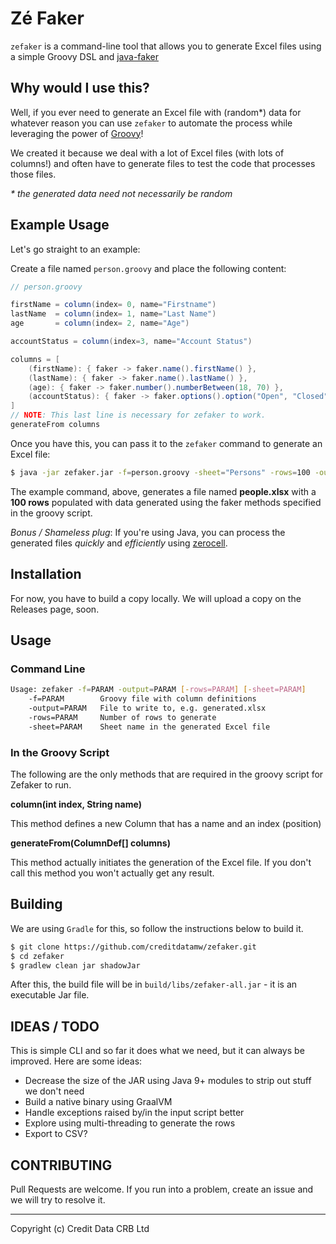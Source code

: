 Zé Faker
========

`zefaker` is a command-line tool that allows you to generate Excel files 
using a simple Groovy DSL and [java-faker](https://github.com/DiUS/java-faker)

## Why would I use this?

Well, if you ever need to generate an Excel file with (random*) data for whatever
reason you can use `zefaker` to automate the process while leveraging the power of
[Groovy](https://www.groovy-lang.org)!

We created it because we deal with a lot of Excel files (with lots of columns!) 
and often have to generate files to test the code that processes those files.

_* the generated data need not necessarily be random_

## Example Usage

Let's go straight to an example:

Create a file named `person.groovy` and place the following content:

```groovy
// person.groovy

firstName = column(index= 0, name="Firstname")
lastName  = column(index= 1, name="Last Name")
age       = column(index= 2, name="Age")

accountStatus = column(index=3, name="Account Status")

columns = [
    (firstName): { faker -> faker.name().firstName() },
    (lastName): { faker -> faker.name().lastName() },
    (age): { faker -> faker.number().numberBetween(18, 70) },
    (accountStatus): { faker -> faker.options().option("Open", "Closed") }
]
// NOTE: This last line is necessary for zefaker to work.
generateFrom columns
```

Once you have this, you can pass it to the `zefaker` command to generate an Excel file:

```sh
$ java -jar zefaker.jar -f=person.groovy -sheet="Persons" -rows=100 -output=people.xlsx
```

The example command, above, generates a file named **people.xlsx** with a **100 rows** populated
with data generated using the faker methods specified in the groovy script.

_Bonus / Shameless plug_: If you're using Java, you can process the generated files _quickly_ and 
_efficiently_ using [zerocell](https://github.com/creditdatamw/zerocell).

## Installation

For now, you have to build a copy locally.
We will upload a copy on the Releases page, soon.

## Usage

### Command Line

```sh
Usage: zefaker -f=PARAM -output=PARAM [-rows=PARAM] [-sheet=PARAM]
    -f=PARAM        Groovy file with column definitions
    -output=PARAM   File to write to, e.g. generated.xlsx
    -rows=PARAM     Number of rows to generate
    -sheet=PARAM    Sheet name in the generated Excel file
```

### In the Groovy Script

The following are the only methods that are required in the groovy script for 
Zefaker to run. 

**column(int index, String name)**

This method defines a new Column that has a name and an index (position)

**generateFrom(ColumnDef[] columns)**

This method actually initiates the generation of the Excel file. If you don't
call this method you won't actually get any result. 

## Building

We are using `Gradle` for this, so follow the instructions below to build it.

```sh
$ git clone https://github.com/creditdatamw/zefaker.git
$ cd zefaker
$ gradlew clean jar shadowJar
```

After this, the build file will be in `build/libs/zefaker-all.jar` - it is an executable Jar file.

## IDEAS / TODO

This is simple CLI and so far it does what we need, but it can always be improved.
Here are some ideas:

- Decrease the size of the JAR using Java 9+ modules to strip out stuff we don't need
- Build a native binary using GraalVM
- Handle exceptions raised by/in the input script better
- Explore using multi-threading to generate the rows
- Export to CSV?

## CONTRIBUTING

Pull Requests are welcome. If you run into a problem, create an issue and we will try to resolve it.

---

Copyright (c) Credit Data CRB Ltd